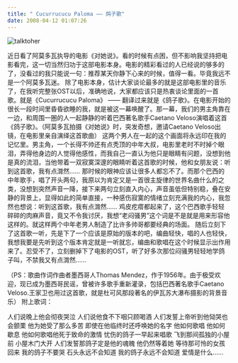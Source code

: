 ```yaml
---
title: " Cucurrucucu Paloma —— 鸽子歌"
date: 2008-04-12 01:07:26
---
```


![talktoher](../../../images/2008/04/saytoher.jpg) 

近日看了阿莫多瓦执导的电影《对她说》。看的时候有点困，但不影响我坚持把电影看完，这一切当然归功于这部电影本身。电影的精彩看过的人已经说的够多的了，没看过的我只能说一句：推荐某天你静下心来的时候，值得一看。毕竟我远不是一个阿莫多瓦迷。 除了电影本身，估计大家谈论最多的就是这部电影里的音乐了，在我听完整张OST以后，准确地说，大家都应该只是热衷谈论里面的一首歌。就是《Cucurrucucu Paloma》 —— 翻译过来就是《鸽子歌》。在电影开始的很长一段时间里昏昏欲睡的我，就是被这一幕唤醒了。那一幕，我们的男主角靠在一边，和周围一圈的人一起静静的听着巴西著名歌手Caetano Veloso演唱着这首《鸽子歌》。（阿莫多瓦拍摄《对她说》时，突发奇想，邀请Caetano Veloso出镜，在电影里亲自演绎这首歌曲） 这两个男人在一起的这个画面将永远印在我的记忆里。男主角，一个长得不帅还有点秃顶的中年大叔，电影里老时不时掉个眼泪，弄得他身边的人觉得他感性，而我自己一直认为他只是眼睛有问题，没想到他是真的流泪，当他带着一双寂寞深邃的眼睛听着这首歌的时候，他和女朋友说：听到这首歌，我有点潸然…… 那时候的眼神应该让很多人都忘不了。而那个巴西的中年歌手，唱了开头两句，我原以为肯定又是一首很主旋律的世界名曲什么的之类，没想到突然声音一降，接下来两句立刻直入内心，声音虽低但特别稳，叠在安静的背景上，显得如此的简单直接，一种感伤寂寞的情绪立刻充满我的内心，我忽然也想说：听到这首歌，我有点潸然…… 鸡皮疙瘩都起来了，这个巴西歌手轻轻碎碎的肉麻声音，竟又不令我讨厌，我想“老闷骚男”这个词是不是就是用来形容他这样的。就这样两个中年老男人制造了比许多帅哥都要经典的场面。 随后立刻下了这首歌一听，先是下了一个应该是原始的版本的吧，编曲轻快，唱的人也轻快，我想我要是先听到这个版本肯定就是一听就忘，编曲和歌唱在这个时候显示出作用来了。忍受不了，立刻删掉下了电影的OST，听了好多次那位闷骚男轻轻地学鸽子叫，不禁我又有点潸然…… 

（PS：歌曲作词作曲者墨西哥人Thomas Mendez，作于1956年。由于极受欢迎，现已成为墨西哥民谣，曾被许多歌手重新灌录，包括巴西著名歌手Caetano Veloso.王家卫也用过这首歌，就是杜可风那段著名的伊瓦苏大瀑布摄影的背景音乐） 附上歌词：

人们说晚上他会彻夜哭泣 人们说他食不下咽只顾喝酒 人们发誓上帝听到他恸哭也会颤栗 他为她受了那么多苦 即使在他临终时还呼唤她的名字 他如何歌唱 他如何歇息 他如何歌唱他死于致命的激情 忧伤的鸽子一早起来唱歌 飞到那间孤独的小屋前 小屋木门大开 人们发誓那鸽子定是他的魂魄 他仍然等着她 等待那可怜的女孩回来 我的鸽子不要哭 石头永远不会知道 我的鸽子永远不会知道 爱情是什么……